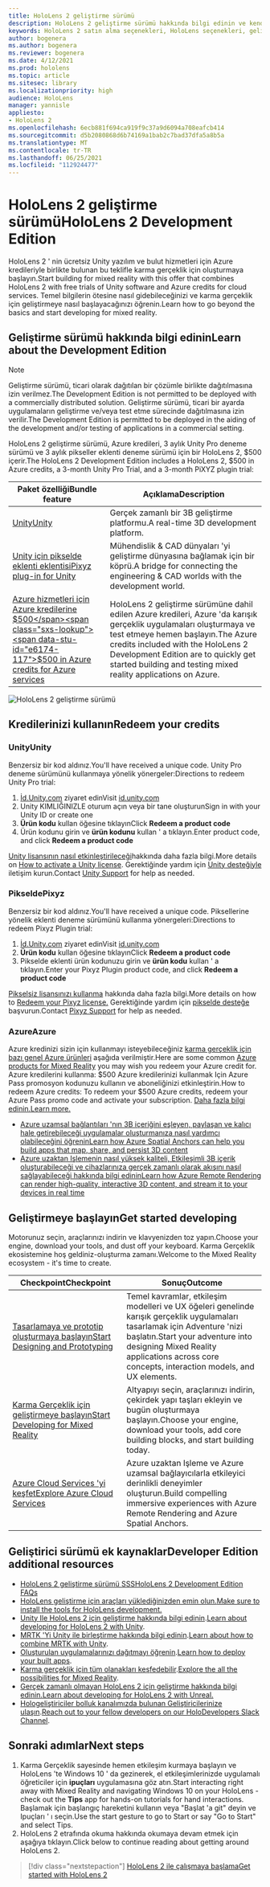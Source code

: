 ```yaml
---
title: HoloLens 2 geliştirme sürümü
description: HoloLens 2 geliştirme sürümü hakkında bilgi edinin ve kendinizinkini aldıktan sonra ne yapmanız gerektiğini öğrenin.
keywords: HoloLens 2 satın alma seçenekleri, HoloLens seçenekleri, geliştirici sürümü
author: bogenera
ms.author: bogenera
ms.reviewer: bogenera
ms.date: 4/12/2021
ms.prod: hololens
ms.topic: article
ms.sitesec: library
ms.localizationpriority: high
audience: HoloLens
manager: yannisle
appliesto:
- HoloLens 2
ms.openlocfilehash: 6ecb881f694ca919f9c37a9d6094a708eafcb414
ms.sourcegitcommit: d5b2080868d6b74169a1bab2c7bad37dfa5a8b5a
ms.translationtype: MT
ms.contentlocale: tr-TR
ms.lasthandoff: 06/25/2021
ms.locfileid: "112924477"
---
```

# <a name="hololens-2-development-edition"></a><span data-ttu-id="e6174-104">HoloLens 2 geliştirme sürümü</span><span class="sxs-lookup"><span data-stu-id="e6174-104">HoloLens 2 Development Edition</span></span>

<span data-ttu-id="e6174-105">HoloLens 2 ' nin ücretsiz Unity yazılım ve bulut hizmetleri için Azure kredileriyle birlikte bulunan bu teklifle karma gerçeklik için oluşturmaya başlayın.</span><span class="sxs-lookup"><span data-stu-id="e6174-105">Start building for mixed reality with this offer that combines HoloLens 2 with free trials of Unity software and Azure credits for cloud services.</span></span> <span data-ttu-id="e6174-106">Temel bilgilerin ötesine nasıl gidebileceğinizi ve karma gerçeklik için geliştirmeye nasıl başlayacağınızı öğrenin.</span><span class="sxs-lookup"><span data-stu-id="e6174-106">Learn how to go beyond the basics and start developing for mixed reality.</span></span>

## <a name="learn-about-the-development-edition"></a><span data-ttu-id="e6174-107">Geliştirme sürümü hakkında bilgi edinin</span><span class="sxs-lookup"><span data-stu-id="e6174-107">Learn about the Development Edition</span></span>

> [!NOTE]
> <span data-ttu-id="e6174-108">Geliştirme sürümü, ticari olarak dağıtılan bir çözümle birlikte dağıtılmasına izin verilmez.</span><span class="sxs-lookup"><span data-stu-id="e6174-108">The Development Edition is not permitted to be deployed with a commercially distributed solution.</span></span> <span data-ttu-id="e6174-109">Geliştirme sürümü, ticari bir ayarda uygulamaların geliştirme ve/veya test etme sürecinde dağıtılmasına izin verilir.</span><span class="sxs-lookup"><span data-stu-id="e6174-109">The Development Edition is permitted to be deployed in the aiding of the development and/or testing of applications in a commercial setting.</span></span>  

<span data-ttu-id="e6174-110">HoloLens 2 geliştirme sürümü, Azure kredileri, 3 aylık Unity Pro deneme sürümü ve 3 aylık pikseller eklenti deneme sürümü için bir HoloLens 2, $500 içerir.</span><span class="sxs-lookup"><span data-stu-id="e6174-110">The HoloLens 2 Development Edition includes a HoloLens 2, $500 in Azure credits, a 3-month Unity Pro Trial, and a 3-month PiXYZ plugin trial:</span></span>

| <span data-ttu-id="e6174-111">Paket özelliği</span><span class="sxs-lookup"><span data-stu-id="e6174-111">Bundle feature</span></span> | <span data-ttu-id="e6174-112">Açıklama</span><span class="sxs-lookup"><span data-stu-id="e6174-112">Description</span></span> |
|---|---|
|  [<span data-ttu-id="e6174-113">Unity</span><span class="sxs-lookup"><span data-stu-id="e6174-113">Unity</span></span>](https://unity.com/) | <span data-ttu-id="e6174-114">Gerçek zamanlı bir 3B geliştirme platformu.</span><span class="sxs-lookup"><span data-stu-id="e6174-114">A real-time 3D development platform.</span></span>   |
|  [<span data-ttu-id="e6174-115">Unity için pikselde eklenti eklentisi</span><span class="sxs-lookup"><span data-stu-id="e6174-115">Pixyz plug-in for Unity</span></span>](https://www.pixyz-software.com/plugin/) | <span data-ttu-id="e6174-116">Mühendislik &amp; CAD dünyaları 'yi geliştirme dünyasına bağlamak için bir köprü.</span><span class="sxs-lookup"><span data-stu-id="e6174-116">A bridge for connecting the engineering &amp; CAD worlds with the development world.</span></span>   |
| [<span data-ttu-id="e6174-117">Azure hizmetleri için Azure kredilerine $500</span><span class="sxs-lookup"><span data-stu-id="e6174-117">$500 in Azure credits for Azure services</span></span>](https://azure.microsoft.com/resources/) | <span data-ttu-id="e6174-118">HoloLens 2 geliştirme sürümüne dahil edilen Azure kredileri, Azure 'da karışık gerçeklik uygulamaları oluşturmaya ve test etmeye hemen başlayın.</span><span class="sxs-lookup"><span data-stu-id="e6174-118">The Azure credits included with the HoloLens 2 Development Edition are to quickly get started building and testing mixed reality applications on Azure.</span></span> |

![HoloLens 2 geliştirme sürümü](./images/hololens-2-dev-ed.png)

## <a name="redeem-your-credits"></a><span data-ttu-id="e6174-120">Kredilerinizi kullanın</span><span class="sxs-lookup"><span data-stu-id="e6174-120">Redeem your credits</span></span>

### <a name="unity"></a><span data-ttu-id="e6174-121">Unity</span><span class="sxs-lookup"><span data-stu-id="e6174-121">Unity</span></span>
<span data-ttu-id="e6174-122">Benzersiz bir kod aldınız.</span><span class="sxs-lookup"><span data-stu-id="e6174-122">You'll have received a unique code.</span></span> <span data-ttu-id="e6174-123">Unity Pro deneme sürümünü kullanmaya yönelik yönergeler:</span><span class="sxs-lookup"><span data-stu-id="e6174-123">Directions to redeem Unity Pro trial:</span></span>
1. <span data-ttu-id="e6174-124">[İd.Unity.com](http://id.unity.com/) ziyaret edin</span><span class="sxs-lookup"><span data-stu-id="e6174-124">Visit [id.unity.com](http://id.unity.com/)</span></span>
1. <span data-ttu-id="e6174-125">Unity KIMLIĞINIZLE oturum açın veya bir tane oluşturun</span><span class="sxs-lookup"><span data-stu-id="e6174-125">Sign in with your Unity ID or create one</span></span>
1. <span data-ttu-id="e6174-126">**Ürün kodu** kullan öğesine tıklayın</span><span class="sxs-lookup"><span data-stu-id="e6174-126">Click **Redeem a product code**</span></span>
1. <span data-ttu-id="e6174-127">Ürün kodunu girin ve **ürün kodunu** kullan ' a tıklayın.</span><span class="sxs-lookup"><span data-stu-id="e6174-127">Enter product code, and click **Redeem a product code**</span></span>

<span data-ttu-id="e6174-128">[Unity lisansının nasıl etkinleştirileceği](https://support.unity3d.com/hc/articles/211438683-How-do-I-activate-my-license-)hakkında daha fazla bilgi.</span><span class="sxs-lookup"><span data-stu-id="e6174-128">More details on [How to activate a Unity license](https://support.unity3d.com/hc/articles/211438683-How-do-I-activate-my-license-).</span></span> <span data-ttu-id="e6174-129">Gerektiğinde yardım için [Unity desteğiyle](https://support.unity3d.com/hc) iletişim kurun.</span><span class="sxs-lookup"><span data-stu-id="e6174-129">Contact [Unity Support](https://support.unity3d.com/hc) for help as needed.</span></span>  

### <a name="pixyz"></a><span data-ttu-id="e6174-130">Pikselde</span><span class="sxs-lookup"><span data-stu-id="e6174-130">Pixyz</span></span>
<span data-ttu-id="e6174-131">Benzersiz bir kod aldınız.</span><span class="sxs-lookup"><span data-stu-id="e6174-131">You'll have received a unique code.</span></span> <span data-ttu-id="e6174-132">Piksellerine yönelik eklenti deneme sürümünü kullanma yönergeleri:</span><span class="sxs-lookup"><span data-stu-id="e6174-132">Directions to redeem Pixyz Plugin trial:</span></span>
1. <span data-ttu-id="e6174-133">[İd.Unity.com](http://id.unity.com/) ziyaret edin</span><span class="sxs-lookup"><span data-stu-id="e6174-133">Visit [id.unity.com](http://id.unity.com/)</span></span>
1. <span data-ttu-id="e6174-134">**Ürün kodu** kullan öğesine tıklayın</span><span class="sxs-lookup"><span data-stu-id="e6174-134">Click **Redeem a product code**</span></span>
1. <span data-ttu-id="e6174-135">Pikselde eklenti ürün kodunuzu girin ve **ürün kodu** kullan ' a tıklayın.</span><span class="sxs-lookup"><span data-stu-id="e6174-135">Enter your Pixyz Plugin product code, and click **Redeem a product code**</span></span>

<span data-ttu-id="e6174-136">[Pikselsiz lisansınızı kullanma](https://www.pixyz-software.com/documentations/html/2020.1/review/TrialLicense.html) hakkında daha fazla bilgi.</span><span class="sxs-lookup"><span data-stu-id="e6174-136">More details on how to [Redeem your Pixyz license.](https://www.pixyz-software.com/documentations/html/2020.1/review/TrialLicense.html)</span></span> <span data-ttu-id="e6174-137">Gerektiğinde yardım için [pikselde desteğe](https://www.pixyz-software.com/support/) başvurun.</span><span class="sxs-lookup"><span data-stu-id="e6174-137">Contact [Pixyz Support](https://www.pixyz-software.com/support/) for help as needed.</span></span>

### <a name="azure"></a><span data-ttu-id="e6174-138">Azure</span><span class="sxs-lookup"><span data-stu-id="e6174-138">Azure</span></span>
<span data-ttu-id="e6174-139">Azure kredinizi sizin için kullanmayı isteyebileceğiniz [karma gerçeklik için bazı genel Azure ürünleri](https://azure.microsoft.com/topic/mixed-reality/) aşağıda verilmiştir.</span><span class="sxs-lookup"><span data-stu-id="e6174-139">Here are some common [Azure products for Mixed Reality](https://azure.microsoft.com/topic/mixed-reality/) you may wish you redeem your Azure credit for.</span></span>
<span data-ttu-id="e6174-140">Azure kredilerini kullanma: $500 Azure kredilerinizi kullanmak Için Azure Pass promosyon kodunuzu kullanın ve aboneliğinizi etkinleştirin.</span><span class="sxs-lookup"><span data-stu-id="e6174-140">How to redeem Azure credits: To redeem your $500 Azure credits, redeem your Azure Pass promo code and activate your subscription.</span></span> [<span data-ttu-id="e6174-141">Daha fazla bilgi edinin.</span><span class="sxs-lookup"><span data-stu-id="e6174-141">Learn more.</span></span>](hololens2-development-edition-faq.md#how-can-i-redeem-my-500-azure-credit)

- [<span data-ttu-id="e6174-142">Azure uzamsal bağlantıları 'nın 3B içeriğini eşleyen, paylaşan ve kalıcı hale getirebileceği uygulamalar oluşturmanıza nasıl yardımcı olabileceğini öğrenin</span><span class="sxs-lookup"><span data-stu-id="e6174-142">Learn how Azure Spatial Anchors can help you build apps that map, share, and persist 3D content</span></span>](https://azure.microsoft.com/services/spatial-anchors/)
- [<span data-ttu-id="e6174-143">Azure uzaktan Işlemenin nasıl yüksek kaliteli, Etkileşimli 3B içerik oluşturabileceği ve cihazlarınıza gerçek zamanlı olarak akışını nasıl sağlayabileceği hakkında bilgi edinin</span><span class="sxs-lookup"><span data-stu-id="e6174-143">Learn how Azure Remote Rendering can render high-quality, interactive 3D content, and stream it to your devices in real time</span></span>](https://azure.microsoft.com/services/remote-rendering/)

## <a name="get-started-developing"></a><span data-ttu-id="e6174-144">Geliştirmeye başlayın</span><span class="sxs-lookup"><span data-stu-id="e6174-144">Get started developing</span></span>

<span data-ttu-id="e6174-145">Motorunuz seçin, araçlarınızı indirin ve klavyenizden toz yapın.</span><span class="sxs-lookup"><span data-stu-id="e6174-145">Choose your engine, download your tools, and dust off your keyboard.</span></span> <span data-ttu-id="e6174-146">Karma Gerçeklik ekosistemine hoş geldiniz-oluşturma zamanı.</span><span class="sxs-lookup"><span data-stu-id="e6174-146">Welcome to the Mixed Reality ecosystem - it's time to create.</span></span>

|     <span data-ttu-id="e6174-147">Checkpoint</span><span class="sxs-lookup"><span data-stu-id="e6174-147">Checkpoint</span></span>                              |     <span data-ttu-id="e6174-148">Sonuç</span><span class="sxs-lookup"><span data-stu-id="e6174-148">Outcome</span></span>                                                                                                                    |
|---------------------------------------------|---------------------------------------------------------------------------------------------------------------------------------|
|     [<span data-ttu-id="e6174-149">Tasarlamaya ve prototip oluşturmaya başlayın</span><span class="sxs-lookup"><span data-stu-id="e6174-149">Start Designing and Prototyping</span></span>](https://docs.microsoft.com/windows/mixed-reality/design/design)         |     <span data-ttu-id="e6174-150">Temel kavramlar, etkileşim modelleri ve UX öğeleri genelinde karışık gerçeklik uygulamaları tasarlamak için Adventure 'nizi başlatın.</span><span class="sxs-lookup"><span data-stu-id="e6174-150">Start your adventure into designing Mixed Reality applications across core concepts, interaction models, and UX elements.</span></span>     |
|     [<span data-ttu-id="e6174-151">Karma Gerçeklik için geliştirmeye başlayın</span><span class="sxs-lookup"><span data-stu-id="e6174-151">Start Developing for Mixed Reality</span></span>](https://docs.microsoft.com/windows/mixed-reality/develop/development?tabs=unity)    |     <span data-ttu-id="e6174-152">Altyapıyı seçin, araçlarınızı indirin, çekirdek yapı taşları ekleyin ve bugün oluşturmaya başlayın.</span><span class="sxs-lookup"><span data-stu-id="e6174-152">Choose your engine, download your tools, add core building blocks, and start building today.</span></span>                                  |
|     [<span data-ttu-id="e6174-153">Azure Cloud Services 'yi keşfet</span><span class="sxs-lookup"><span data-stu-id="e6174-153">Explore Azure Cloud Services</span></span>](https://docs.microsoft.com/windows/mixed-reality/develop/mixed-reality-cloud-services)            |     <span data-ttu-id="e6174-154">Azure uzaktan Işleme ve Azure uzamsal bağlayıcılarla etkileyici derinlikli deneyimler oluşturun.</span><span class="sxs-lookup"><span data-stu-id="e6174-154">Build compelling immersive experiences with Azure Remote Rendering and Azure Spatial Anchors.</span></span>                                 |

## <a name="developer-edition-additional-resources"></a><span data-ttu-id="e6174-155">Geliştirici sürümü ek kaynaklar</span><span class="sxs-lookup"><span data-stu-id="e6174-155">Developer Edition additional resources</span></span>

- [<span data-ttu-id="e6174-156">HoloLens 2 geliştirme sürümü SSS</span><span class="sxs-lookup"><span data-stu-id="e6174-156">HoloLens 2 Development Edition FAQs</span></span>](hololens2-development-edition-faq.md)
- [<span data-ttu-id="e6174-157">HoloLens geliştirme için araçları yüklediğinizden emin olun.</span><span class="sxs-lookup"><span data-stu-id="e6174-157">Make sure to install the tools for HoloLens development.</span></span>](https://docs.microsoft.com/windows/mixed-reality/develop/install-the-tools?tabs=unity)
- <span data-ttu-id="e6174-158">[Unity Ile HoloLens 2 için geliştirme hakkında bilgi edinin](https://docs.microsoft.com/windows/mixed-reality/develop/unity/unity-development-overview?tabs=mrtk%2Carr%2Chl2).</span><span class="sxs-lookup"><span data-stu-id="e6174-158">[Learn about developing for HoloLens 2 with Unity](https://docs.microsoft.com/windows/mixed-reality/develop/unity/unity-development-overview?tabs=mrtk%2Carr%2Chl2).</span></span>
- <span data-ttu-id="e6174-159">[MRTK 'Yi Unity ile birleştirme hakkında bilgi edinin](https://docs.microsoft.com/windows/mixed-reality/develop/unity/mrtk-getting-started).</span><span class="sxs-lookup"><span data-stu-id="e6174-159">[Learn about how to combine MRTK with Unity](https://docs.microsoft.com/windows/mixed-reality/develop/unity/mrtk-getting-started).</span></span>
- <span data-ttu-id="e6174-160">[Oluşturulan uygulamalarınızı dağıtmayı öğrenin](app-deploy-overview.md).</span><span class="sxs-lookup"><span data-stu-id="e6174-160">[Learn how to deploy your built apps](app-deploy-overview.md).</span></span>
- <span data-ttu-id="e6174-161">[Karma gerçeklik için tüm olanakları keşfedebilir](https://docs.microsoft.com/windows/mixed-reality/).</span><span class="sxs-lookup"><span data-stu-id="e6174-161">[Explore the all the possibilities for Mixed Reality](https://docs.microsoft.com/windows/mixed-reality/).</span></span>
- [<span data-ttu-id="e6174-162">Gerçek zamanlı olmayan HoloLens 2 için geliştirme hakkında bilgi edinin.</span><span class="sxs-lookup"><span data-stu-id="e6174-162">Learn about developing for HoloLens 2 with Unreal.</span></span>](https://docs.microsoft.com/windows/mixed-reality/develop/unreal/unreal-development-overview?tabs=mrtk%2Casa)
- <span data-ttu-id="e6174-163">[Hologeliştiriciler bolluk kanalımızda bulunan Geliştiricilerinize ulaşın](https://holodevelopersslack.azurewebsites.net/).</span><span class="sxs-lookup"><span data-stu-id="e6174-163">[Reach out to your fellow developers on our HoloDevelopers Slack Channel](https://holodevelopersslack.azurewebsites.net/).</span></span>

## <a name="next-steps"></a><span data-ttu-id="e6174-164">Sonraki adımlar</span><span class="sxs-lookup"><span data-stu-id="e6174-164">Next steps</span></span>

1. <span data-ttu-id="e6174-165">Karma Gerçeklik sayesinde hemen etkileşim kurmaya başlayın ve HoloLens 'te Windows 10 ' da gezinerek, el etkileşimlerinizde uygulamalı öğreticiler için **ipuçları** uygulamasına göz atın.</span><span class="sxs-lookup"><span data-stu-id="e6174-165">Start interacting right away with Mixed Reality and navigating Windows 10 on your HoloLens - check out the **Tips** app for hands-on tutorials for hand interactions.</span></span> <span data-ttu-id="e6174-166">Başlamak için başlangıç hareketini kullanın veya "Başlat 'a git" deyin ve Ipuçları ' ı seçin.</span><span class="sxs-lookup"><span data-stu-id="e6174-166">Use the start gesture to go to Start or say "Go to Start" and select Tips.</span></span>
1. <span data-ttu-id="e6174-167">HoloLens 2 etrafında okuma hakkında okumaya devam etmek için aşağıya tıklayın.</span><span class="sxs-lookup"><span data-stu-id="e6174-167">Click below to continue reading about getting around HoloLens 2.</span></span>

> [!div class="nextstepaction"]
> [<span data-ttu-id="e6174-168">HoloLens 2 ile çalışmaya başlama</span><span class="sxs-lookup"><span data-stu-id="e6174-168">Get started with HoloLens 2</span></span>](hololens2-basic-usage.md)

